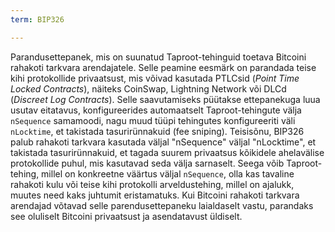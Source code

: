```yaml
---
term: BIP326

---
```

Parandusettepanek, mis on suunatud Taproot-tehinguid toetava Bitcoini rahakoti tarkvara arendajatele. Selle peamine eesmärk on parandada teise kihi protokollide privaatsust, mis võivad kasutada PTLCsid (*Point Time Locked Contracts*), näiteks CoinSwap, Lightning Network või DLCd (*Discreet Log Contracts*). Selle saavutamiseks püütakse ettepanekuga luua usutav eitatavus, konfigureerides automaatselt Taproot-tehingute välja `nSequence` samamoodi, nagu muud tüüpi tehingutes konfigureeriti väli `nLocktime`, et takistada tasurirünnakuid (fee sniping). Teisisõnu, BIP326 palub rahakoti tarkvara kasutada väljal "nSequence" väljal "nLocktime", et takistada tasurirünnakuid, et tagada suurem privaatsus kõikidele ahelavälise protokollide puhul, mis kasutavad seda välja sarnaselt. Seega võib Taproot-tehing, millel on konkreetne väärtus väljal `nSequence`, olla kas tavaline rahakoti kulu või teise kihi protokolli arveldustehing, millel on ajalukk, muutes need kaks juhtumit eristamatuks. Kui Bitcoini rahakoti tarkvara arendajad võtavad selle parendusettepaneku laialdaselt vastu, parandaks see oluliselt Bitcoini privaatsust ja asendatavust üldiselt.